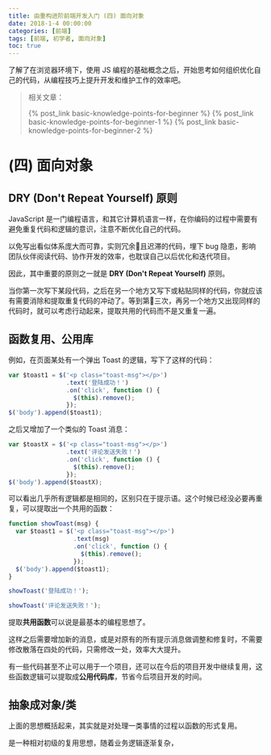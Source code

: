 ```yaml
---
title: 由重构进阶前端开发入门 (四) 面向对象
date: 2018-1-4 00:00:00
categories: [前端]
tags: [前端, 初学者, 面向对象]
toc: true
---
```


了解了在浏览器环境下，使用 JS 编程的基础概念之后，开始思考如何组织优化自己的代码，从编程技巧上提升开发和维护工作的效率吧。

<!-- more -->

> 相关文章：
>
> {% post_link basic-knowledge-points-for-beginner %}
> {% post_link basic-knowledge-points-for-beginner-1 %}
> {% post_link basic-knowledge-points-for-beginner-2 %}

# (四) 面向对象

## DRY (Don't Repeat Yourself) 原则

JavaScript 是一门编程语言，和其它计算机语言一样，在你编码的过程中需要有避免重复代码和逻辑的意识，注意不断优化自己的代码。

以免写出看似体系庞大而可靠，实则冗余且迟滞的代码，埋下 bug 隐患，影响团队伙伴阅读代码、协作开发的效率，也耽误自己以后优化和迭代项目。

因此，其中重要的原则之一就是 **DRY (Don't Repeat Yourself)** 原则。

当你第一次写下某段代码，之后在另一个地方又写下或粘贴同样的代码，你就应该有需要消除和提取重复代码的冲动了。等到第三次，再另一个地方又出现同样的代码时，就可以考虑行动起来，提取共用的代码而不是又重复一遍。

## 函数复用、公用库

例如，在页面某处有一个弹出 Toast 的逻辑，写下了这样的代码：

```javascript
var $toast1 = $('<p class="toast-msg"></p>')
                .text('登陆成功！')
                .on('click', function () {
                  $(this).remove();
                });
$('body').append($toast1);
```

之后又增加了一个类似的 Toast 消息：

```javascript
var $toastX = $('<p class="toast-msg"></p>')
                .text('评论发送失败！')
                .on('click', function () {
                  $(this).remove();
                });
$('body').append($toastX);
```

可以看出几乎所有逻辑都是相同的，区别只在于提示语。这个时候已经没必要再重复，可以提取出一个共用的函数：

```javascript
function showToast(msg) {
  var $toast1 = $('<p class="toast-msg"></p>')
                  .text(msg)
                  .on('click', function () {
                    $(this).remove();
                  });
  $('body').append($toast1);
}

showToast('登陆成功！');

showToast('评论发送失败！');
```

提取**共用函数**可以说是最基本的编程思想了。

这样之后需要增加新的消息，或是对原有的所有提示消息做调整和修复时，不需要修改散落在四处的代码，只需修改一处，效率大大提升。

有一些代码甚至不止可以用于一个项目，还可以在今后的项目开发中继续复用，这些函数逻辑可以提取成**公用代码库**，节省今后项目开发的时间。

## 抽象成对象/类

上面的思想概括起来，其实就是对处理一类事情的过程以函数的形式复用。

是一种相对初级的复用思想，随着业务逻辑逐渐复杂，